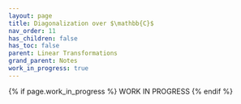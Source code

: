 ```yaml
---
layout: page
title: Diagonalization over $\mathbb{C}$
nav_order: 11
has_children: false
has_toc: false
parent: Linear Transformations
grand_parent: Notes
work_in_progress: true
---
```


{% if page.work_in_progress %}
    WORK IN PROGRESS
{% endif %}

##